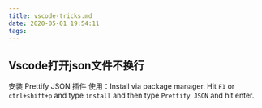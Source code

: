 ```yaml
---
title: vscode-tricks.md
date: 2020-05-01 19:54:11
tags:
---
```

## Vscode打开json文件不换行
安装 Prettify JSON 插件
使用：Install via package manager. Hit `F1` or `ctrl+shift+p` and type `install` and then type `Prettify JSON` and hit enter.